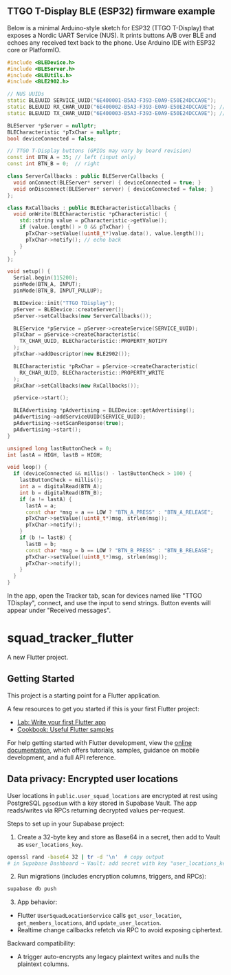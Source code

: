 ## TTGO T-Display BLE (ESP32) firmware example

Below is a minimal Arduino-style sketch for ESP32 (TTGO T-Display) that exposes a Nordic UART Service (NUS). It prints buttons A/B over BLE and echoes any received text back to the phone. Use Arduino IDE with ESP32 core or PlatformIO.

```cpp
#include <BLEDevice.h>
#include <BLEServer.h>
#include <BLEUtils.h>
#include <BLE2902.h>

// NUS UUIDs
static BLEUUID SERVICE_UUID("6E400001-B5A3-F393-E0A9-E50E24DCCA9E");
static BLEUUID RX_CHAR_UUID("6E400002-B5A3-F393-E0A9-E50E24DCCA9E"); // write
static BLEUUID TX_CHAR_UUID("6E400003-B5A3-F393-E0A9-E50E24DCCA9E"); // notify

BLEServer *pServer = nullptr;
BLECharacteristic *pTxChar = nullptr;
bool deviceConnected = false;

// TTGO T-Display buttons (GPIOs may vary by board revision)
const int BTN_A = 35; // left (input only)
const int BTN_B = 0;  // right

class ServerCallbacks : public BLEServerCallbacks {
  void onConnect(BLEServer* server) { deviceConnected = true; }
  void onDisconnect(BLEServer* server) { deviceConnected = false; }
};

class RxCallbacks : public BLECharacteristicCallbacks {
  void onWrite(BLECharacteristic *pCharacteristic) {
    std::string value = pCharacteristic->getValue();
    if (value.length() > 0 && pTxChar) {
      pTxChar->setValue((uint8_t*)value.data(), value.length());
      pTxChar->notify(); // echo back
    }
  }
};

void setup() {
  Serial.begin(115200);
  pinMode(BTN_A, INPUT);
  pinMode(BTN_B, INPUT_PULLUP);

  BLEDevice::init("TTGO TDisplay");
  pServer = BLEDevice::createServer();
  pServer->setCallbacks(new ServerCallbacks());

  BLEService *pService = pServer->createService(SERVICE_UUID);
  pTxChar = pService->createCharacteristic(
    TX_CHAR_UUID, BLECharacteristic::PROPERTY_NOTIFY
  );
  pTxChar->addDescriptor(new BLE2902());

  BLECharacteristic *pRxChar = pService->createCharacteristic(
    RX_CHAR_UUID, BLECharacteristic::PROPERTY_WRITE
  );
  pRxChar->setCallbacks(new RxCallbacks());

  pService->start();

  BLEAdvertising *pAdvertising = BLEDevice::getAdvertising();
  pAdvertising->addServiceUUID(SERVICE_UUID);
  pAdvertising->setScanResponse(true);
  pAdvertising->start();
}

unsigned long lastButtonCheck = 0;
int lastA = HIGH, lastB = HIGH;

void loop() {
  if (deviceConnected && millis() - lastButtonCheck > 100) {
    lastButtonCheck = millis();
    int a = digitalRead(BTN_A);
    int b = digitalRead(BTN_B);
    if (a != lastA) {
      lastA = a;
      const char *msg = a == LOW ? "BTN_A_PRESS" : "BTN_A_RELEASE";
      pTxChar->setValue((uint8_t*)msg, strlen(msg));
      pTxChar->notify();
    }
    if (b != lastB) {
      lastB = b;
      const char *msg = b == LOW ? "BTN_B_PRESS" : "BTN_B_RELEASE";
      pTxChar->setValue((uint8_t*)msg, strlen(msg));
      pTxChar->notify();
    }
  }
}
```

In the app, open the Tracker tab, scan for devices named like "TTGO TDisplay", connect, and use the input to send strings. Button events will appear under "Received messages".

# squad_tracker_flutter

A new Flutter project.

## Getting Started

This project is a starting point for a Flutter application.

A few resources to get you started if this is your first Flutter project:

- [Lab: Write your first Flutter app](https://docs.flutter.dev/get-started/codelab)
- [Cookbook: Useful Flutter samples](https://docs.flutter.dev/cookbook)

For help getting started with Flutter development, view the
[online documentation](https://docs.flutter.dev/), which offers tutorials,
samples, guidance on mobile development, and a full API reference.

## Data privacy: Encrypted user locations

User locations in `public.user_squad_locations` are encrypted at rest using PostgreSQL `pgsodium` with a key stored in Supabase Vault. The app reads/writes via RPCs returning decrypted values per-request.

Steps to set up in your Supabase project:

1) Create a 32-byte key and store as Base64 in a secret, then add to Vault as `user_locations_key`.

```bash
openssl rand -base64 32 | tr -d '\n'  # copy output
# in Supabase Dashboard → Vault: add secret with key "user_locations_key" and the Base64 value
```

2) Run migrations (includes encryption columns, triggers, and RPCs):

```bash
supabase db push
```

3) App behavior:
- Flutter `UserSquadLocationService` calls `get_user_location`, `get_members_locations`, and `update_user_location`.
- Realtime change callbacks refetch via RPC to avoid exposing ciphertext.

Backward compatibility:
- A trigger auto-encrypts any legacy plaintext writes and nulls the plaintext columns.

